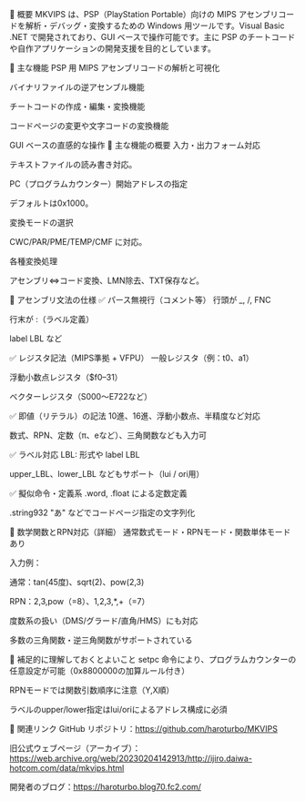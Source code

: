📘 概要
MKVIPS は、PSP（PlayStation Portable）向けの MIPS アセンブリコードを解析・デバッグ・変換するための Windows 用ツールです。Visual Basic .NET で開発されており、GUI ベースで操作可能です。主に PSP のチートコードや自作アプリケーションの開発支援を目的としています。

🧩 主な機能
PSP 用 MIPS アセンブリコードの解析と可視化

バイナリファイルの逆アセンブル機能

チートコードの作成・編集・変換機能

コードページの変更や文字コードの変換機能

GUI ベースの直感的な操作
🧩 主な機能の概要
入力・出力フォーム対応

テキストファイルの読み書き対応。

PC（プログラムカウンター）開始アドレスの指定

デフォルトは0x1000。

変換モードの選択

CWC/PAR/PME/TEMP/CMF に対応。

各種変換処理

アセンブリ⇔コード変換、LMN除去、TXT保存など。

🔧 アセンブリ文法の仕様
✅ パース無視行（コメント等）
行頭が _, /, FNC

行末が :（ラベル定義）

label LBL など

✅ レジスタ記法（MIPS準拠 + VFPU）
一般レジスタ（例：t0、a1）

浮動小数点レジスタ（$f0–31）

ベクターレジスタ（S000〜E722など）

✅ 即値（リテラル）の記法
10進、16進、浮動小数点、半精度など対応

数式、RPN、定数（π、eなど）、三角関数なども入力可

✅ ラベル対応
LBL: 形式や label LBL

upper_LBL、lower_LBL などもサポート（lui / ori用）

✅ 擬似命令・定義系
.word, .float による定数定義

.string932 "あ" などでコードページ指定の文字列化

🧮 数学関数とRPN対応（詳細）
通常数式モード・RPNモード・関数単体モードあり

入力例：

通常：tan(45度)、sqrt(2)、pow(2,3)

RPN：2,3,pow（=8）、1,2,3,*,+（=7）

度数系の扱い（DMS/グラード/直角/HMS）にも対応

多数の三角関数・逆三角関数がサポートされている

📌 補足的に理解しておくとよいこと
setpc 命令により、プログラムカウンターの任意設定が可能（0x8800000の加算ルール付き）

RPNモードでは関数引数順序に注意（Y,X順）

ラベルのupper/lower指定はlui/oriによるアドレス構成に必須



🔗 関連リンク
GitHub リポジトリ：https://github.com/haroturbo/MKVIPS

旧公式ウェブページ（アーカイブ）：https://web.archive.org/web/20230204142913/http://ijiro.daiwa-hotcom.com/data/mkvips.html

開発者のブログ：https://haroturbo.blog70.fc2.com/
